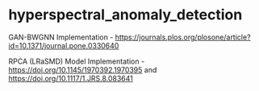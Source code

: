 # hyperspectral_anomaly_detection

GAN-BWGNN Implementation - https://journals.plos.org/plosone/article?id=10.1371/journal.pone.0330640 

RPCA (LRaSMD) Model Implementation - https://doi.org/10.1145/1970392.1970395 and https://doi.org/10.1117/1.JRS.8.083641
